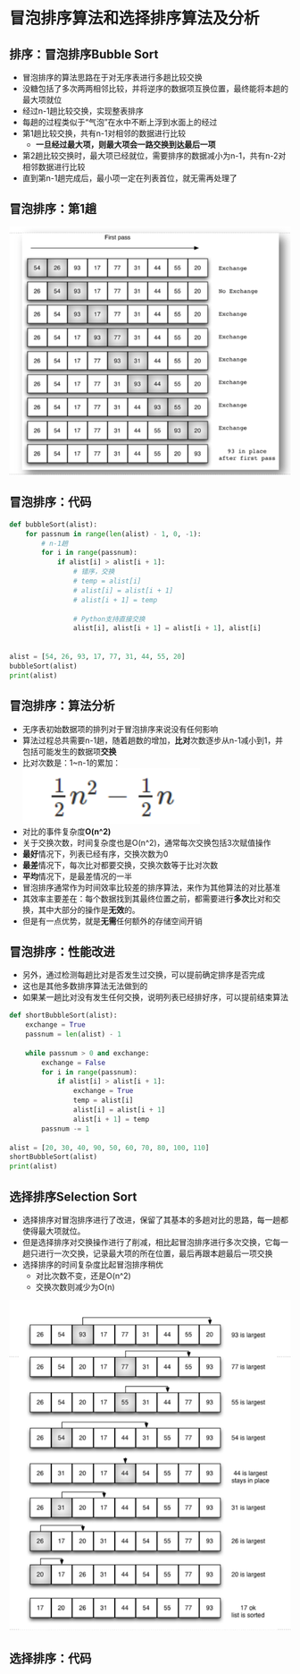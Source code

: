 # 冒泡排序算法和选择排序算法及分析
## 排序：冒泡排序Bubble Sort
+ 冒泡排序的算法思路在于对无序表进行多趟比较交换
+ 没糖包括了多次两两相邻比较，并将逆序的数据项互换位置，最终能将本趟的最大项就位
+ 经过n-1趟比较交换，实现整表排序
+ 每趟的过程类似于“气泡”在水中不断上浮到水面上的经过
+ 第1趟比较交换，共有n-1对相邻的数据进行比较
  + **一旦经过最大项，则最大项会一路交换到达最后一项**
+ 第2趟比较交换时，最大项已经就位，需要排序的数据减小为n-1，共有n-2对相邻数据进行比较
+ 直到第n-1趟完成后，最小项一定在列表首位，就无需再处理了
## 冒泡排序：第1趟
![img.png](img.png)
## 冒泡排序：代码
```python
def bubbleSort(alist):
    for passnum in range(len(alist) - 1, 0, -1):
        # n-1趟
        for i in range(passnum):
            if alist[i] > alist[i + 1]:
                # 错序，交换
                # temp = alist[i]
                # alist[i] = alist[i + 1]
                # alist[i + 1] = temp

                # Python支持直接交换
                alist[i], alist[i + 1] = alist[i + 1], alist[i]


alist = [54, 26, 93, 17, 77, 31, 44, 55, 20]
bubbleSort(alist)
print(alist)

```
## 冒泡排序：算法分析
+ 无序表初始数据项的排列对于冒泡排序来说没有任何影响
+ 算法过程总共需要n-1趟，随着趟数的增加，**比对**次数逐步从n-1减小到1，并包括可能发生的数据项**交换**
+ 比对次数是：1~n-1的累加：![img_1.png](img_1.png)
+ 对比的事件复杂度**O(n^2)**
+ 关于交换次数，时间复杂度也是O(n^2)，通常每次交换包括3次赋值操作
+ **最好**情况下，列表已经有序，交换次数为0
+ **最差**情况下，每次比对都要交换，交换次数等于比对次数
+ **平均**情况下，是最差情况的一半
+ 冒泡排序通常作为时间效率比较差的排序算法，来作为其他算法的对比基准
+ 其效率主要差在：每个数据找到其最终位置之前，都需要进行**多次**比对和交换，其中大部分的操作是**无效**的。
+ 但是有一点优势，就是**无需**任何额外的存储空间开销
## 冒泡排序：性能改进
+ 另外，通过检测每趟比对是否发生过交换，可以提前确定排序是否完成
+ 这也是其他多数排序算法无法做到的
+ 如果某一趟比对没有发生任何交换，说明列表已经排好序，可以提前结束算法
```python
def shortBubbleSort(alist):
    exchange = True
    passnum = len(alist) - 1

    while passnum > 0 and exchange:
        exchange = False
        for i in range(passnum):
            if alist[i] > alist[i + 1]:
                exchange = True
                temp = alist[i]
                alist[i] = alist[i + 1]
                alist[i + 1] = temp
        passnum -= 1

alist = [20, 30, 40, 90, 50, 60, 70, 80, 100, 110]
shortBubbleSort(alist)
print(alist)

```
## 选择排序Selection Sort
+ 选择排序对冒泡排序进行了改进，保留了其基本的多趟对比的思路，每一趟都使得最大项就位。
+ 但是选择排序对交换操作进行了削减，相比起冒泡排序进行多次交换，它每一趟只进行一次交换，记录最大项的所在位置，最后再跟本趟最后一项交换
+ 选择排序的时间复杂度比起冒泡排序稍优
  + 对比次数不变，还是O(n^2)
  + 交换次数则减少为O(n)

![img_2.png](img_2.png)
## 选择排序：代码
